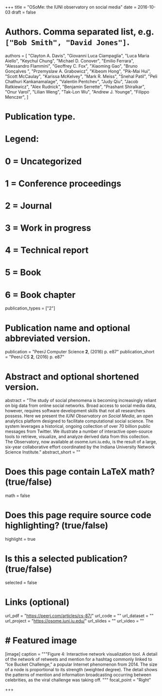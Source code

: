 +++
title = "OSoMe: the IUNI observatory on social media"
date = 2016-10-03
draft = false

# Authors. Comma separated list, e.g. `["Bob Smith", "David Jones"]`.
authors = [
    "Clayton A. Davis",
    "Giovanni Luca Ciampaglia",
    "Luca Maria Aiello",
    "Keychul Chung",
    "Michael D. Conover",
    "Emilio Ferrara",
    "Alessandro Flammini",
    "Geoffrey C. Fox",
    "Xiaoming Gao",
    "Bruno Gonçalves ",
    "Przemyslaw A. Grabowicz",
    "Kibeom Hong",
    "Pik-Mai Hui",
    "Scott McCaulay",
    "Karissa McKelvey",
    "Mark R. Meiss",
    "Snehal Patil",
    "Peli Chathuri Kankanamalage",
    "Valentin Pentchev",
    "Judy Qiu",
    "Jacob Ratkiewicz",
    "Alex Rudnick",
    "Benjamin Serrette",
    "Prashant Shiralkar",
    "Onur Varol",
    "Lilian Weng",
    "Tak-Lon Wu",
    "Andrew J. Younge",
    "Filippo Menczer",
]

# Publication type.
# Legend:
# 0 = Uncategorized
# 1 = Conference proceedings
# 2 = Journal
# 3 = Work in progress
# 4 = Technical report
# 5 = Book
# 6 = Book chapter
publication_types = ["2"]

# Publication name and optional abbreviated version.
publication = "PeerJ Computer Science **2**, (2016) p. e87"
publication_short = "PeerJ CS **2**, (2016) p. e87"

# Abstract and optional shortened version.
abstract = "The study of social phenomena is becoming increasingly reliant on big data from online social networks. Broad access to social media data, however, requires software development skills that not all researchers possess. Here we present the *IUNI Observatory on Social Media*, an open analytics platform designed to facilitate computational social science. The system leverages a historical, ongoing collection of over 70 billion public messages from Twitter. We illustrate a number of interactive open-source tools to retrieve, visualize, and analyze derived data from this collection. The Observatory, now available at osome.iuni.iu.edu, is the result of a large, six-year collaborative effort coordinated by the Indiana University Network Science Institute."
abstract_short = ""

# Does this page contain LaTeX math? (true/false)
math = false

# Does this page require source code highlighting? (true/false)
highlight = true

# Is this a selected publication? (true/false)
selected = false

# Links (optional)
url_pdf = "https://peerj.com/articles/cs-87/"
url_code = ""
url_dataset = ""
url_project = "https://osome.iuni.iu.edu/"
url_slides = ""
url_video = ""

# # Featured image
[image]
 caption = """Figure 4: Interactive network visualization tool. A detail of
 the network of retweets and mention for a hashtag commonly linked to “Ice
 Bucket Challenge,” a popular Internet phenomenon from 2014. The size of a
 node is proportional to its strength (weighted degree). The detail shows
 the patterns of mention and information broadcasting occurring between
 celebrities, as the viral challenge was taking off. """
 focal_point = "Right"

+++
